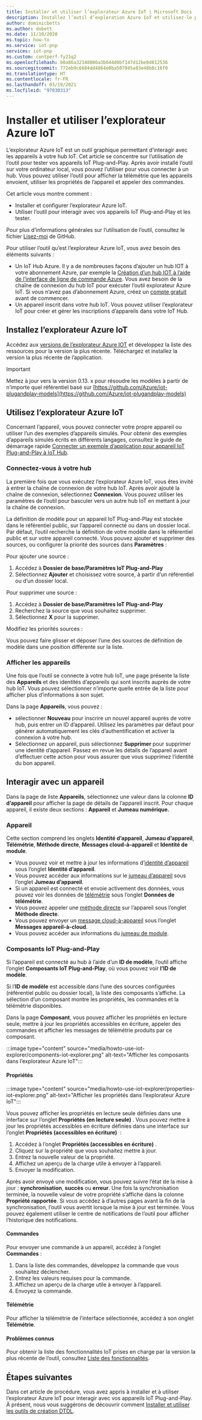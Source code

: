 ```yaml
---
title: Installer et utiliser l’explorateur Azure IoT | Microsoft Docs
description: Installez l’outil d’exploration Azure IoT et utilisez-le pour interagir avec les appareils IoT Plug-and-Play connectés à un hub IoT. Bien que cet article se concentre sur l’utilisation des appareils IoT Plug-and-Play, vous pouvez utiliser l’outil avec n’importe quel appareil connecté à votre hub.
author: dominicbetts
ms.author: dobett
ms.date: 11/10/2020
ms.topic: how-to
ms.service: iot-pnp
services: iot-pnp
ms.custom: contperf-fy21q2
ms.openlocfilehash: b0a86a32148086a3b644d0bf147d12be0d812536
ms.sourcegitcommit: 772eb9c6684dd4864e0ba507945a83e48b8c16f0
ms.translationtype: HT
ms.contentlocale: fr-FR
ms.lasthandoff: 03/19/2021
ms.locfileid: "97030313"
---
```

# <a name="install-and-use-azure-iot-explorer"></a>Installer et utiliser l’explorateur Azure IoT

L’explorateur Azure IoT est un outil graphique permettant d’interagir avec les appareils à votre hub IoT. Cet article se concentre sur l’utilisation de l’outil pour tester vos appareils IoT Plug-and-Play. Après avoir installé l’outil sur votre ordinateur local, vous pouvez l’utiliser pour vous connecter à un hub. Vous pouvez utiliser l’outil pour afficher la télémétrie que les appareils envoient, utiliser les propriétés de l’appareil et appeler des commandes.

Cet article vous montre comment :

- Installer et configurer l’explorateur Azure IoT.
- Utiliser l’outil pour interagir avec vos appareils IoT Plug-and-Play et les tester.

Pour plus d’informations générales sur l’utilisation de l’outil, consultez le fichier [Lisez-moi](https://github.com/Azure/azure-iot-explorer/blob/master/README.md) de GitHub.

Pour utiliser l’outil qu’est l’explorateur Azure IoT, vous avez besoin des éléments suivants :

- Un IoT Hub Azure. Il y a de nombreuses façons d’ajouter un hub IOT à votre abonnement Azure, par exemple la [Création d’un hub IOT à l’aide de l’interface de ligne de commande Azure](../iot-hub/iot-hub-create-using-cli.md). Vous avez besoin de la chaîne de connexion du hub IoT pour exécuter l’outil explorateur Azure IoT. Si vous n’avez pas d’abonnement Azure, créez un [compte gratuit](https://azure.microsoft.com/free/?WT.mc_id=A261C142F) avant de commencer.
- Un appareil inscrit dans votre hub IoT. Vous pouvez utiliser l’explorateur IoT pour créer et gérer les inscriptions d’appareils dans votre IoT Hub.

## <a name="install-azure-iot-explorer"></a>Installez l’explorateur Azure IoT

Accédez aux [versions de l’explorateur Azure IOT](https://github.com/Azure/azure-iot-explorer/releases) et développez la liste des ressources pour la version la plus récente. Téléchargez et installez la version la plus récente de l’application.

>[!Important]
> Mettez à jour vers la version 0.13. x pour résoudre les modèles à partir de n’importe quel référentiel basé sur [https://github.com/Azure/iot-plugandplay-models](https://github.com/Azure/iot-plugandplay-models)

## <a name="use-azure-iot-explorer"></a>Utilisez l’explorateur Azure IoT

Concernant l’appareil, vous pouvez connecter votre propre appareil ou utiliser l’un des exemples d’appareils simulés. Pour obtenir des exemples d’appareils simulés écrits en différents langages, consultez le guide de démarrage rapide [Connecter un exemple d’application pour appareil IoT Plug-and-Play à IoT Hub](quickstart-connect-device.md).

### <a name="connect-to-your-hub"></a>Connectez-vous à votre hub

La première fois que vous exécutez l’explorateur Azure IoT, vous êtes invité à entrer la chaîne de connexion de votre hub IoT. Après avoir ajouté la chaîne de connexion, sélectionnez **Connexion**. Vous pouvez utiliser les paramètres de l’outil pour basculer vers un autre hub IoT en mettant à jour la chaîne de connexion.

La définition de modèle pour un appareil IoT Plug-and-Play est stockée dans le référentiel public, sur l’appareil connecté ou dans un dossier local. Par défaut, l’outil recherche la définition de votre modèle dans le référentiel public et sur votre appareil connecté. Vous pouvez ajouter et supprimer des sources, ou configurer la priorité des sources dans **Paramètres** :

Pour ajouter une source :

1. Accédez à **Dossier de base/Paramètres IoT Plug-and-Play**
2. Sélectionnez **Ajouter** et choisissez votre source, à partir d’un référentiel ou d’un dossier local.

Pour supprimer une source :

1. Accédez à **Dossier de base/Paramètres IoT Plug-and-Play**
2. Recherchez la source que vous souhaitez supprimer.
3. Sélectionnez **X** pour la supprimer.

Modifiez les priorités sources :

Vous pouvez faire glisser et déposer l’une des sources de définition de modèle dans une position différente sur la liste.

### <a name="view-devices"></a>Afficher les appareils

Une fois que l’outil se connecte à votre hub IoT, une page présente la liste des **Appareils** et des identités d’appareils qui sont inscrits auprès de votre hub IoT. Vous pouvez sélectionner n’importe quelle entrée de la liste pour afficher plus d’informations à son sujet.

Dans la page **Appareils**, vous pouvez :

- sélectionner **Nouveau** pour inscrire un nouvel appareil auprès de votre hub, puis entrer un ID d’appareil. Utilisez les paramètres par défaut pour générer automatiquement les clés d’authentification et activer la connexion à votre hub.
- Sélectionnez un appareil, puis sélectionnez **Supprimer** pour supprimer une identité d’appareil. Passez en revue les détails de l’appareil avant d’effectuer cette action pour vous assurer que vous supprimez l’identité du bon appareil.

## <a name="interact-with-a-device"></a>Interagir avec un appareil

Dans la page de liste **Appareils**, sélectionnez une valeur dans la colonne **ID d’appareil** pour afficher la page de détails de l’appareil inscrit. Pour chaque appareil, il existe deux sections : **Appareil** et **Jumeau numérique.**

### <a name="device"></a>Appareil

Cette section comprend les onglets **Identité d’appareil**, **Jumeau d’appareil**, **Télémétrie**, **Méthode directe**, **Messages cloud-à-appareil** et **Identité de module**.

- Vous pouvez voir et mettre à jour les informations d’[identité d’appareil](../iot-hub/iot-hub-devguide-identity-registry.md) sous l’onglet **Identité d’appareil**.
- Vous pouvez accéder aux informations sur le [jumeau d’appareil](../iot-hub/iot-hub-devguide-device-twins.md) sous l’onglet **Jumeau d’appareil**.
- Si un appareil est connecté et envoie activement des données, vous pouvez voir les données de [télémétrie](../iot-hub/iot-hub-devguide-messages-read-builtin.md) sous l’onglet **Données de télémétrie**.
- Vous pouvez appeler une [méthode directe](../iot-hub/iot-hub-devguide-direct-methods.md) sur l’appareil sous l’onglet **Méthode directe**.
- Vous pouvez envoyer un [message cloud-à-appareil](../iot-hub/iot-hub-devguide-messages-c2d.md) sous l’onglet **Messages appareil-à-cloud**.
- Vous pouvez accéder aux informations du [jumeau de module](../iot-hub/iot-hub-devguide-module-twins.md).

### <a name="iot-plug-and-play-components"></a>Composants IoT Plug-and-Play

Si l’appareil est connecté au hub à l’aide d’un **ID de modèle**, l’outil affiche l’onglet **Composants IoT Plug-and-Play**, où vous pouvez voir **l’ID de modèle**.

Si l’**ID de modèle** est accessible dans l’une des sources configurées (référentiel public ou dossier local), la liste des composants s’affiche. La sélection d’un composant montre les propriétés, les commandes et la télémétrie disponibles.

Dans la page **Composant**, vous pouvez afficher les propriétés en lecture seule, mettre à jour les propriétés accessibles en écriture, appeler des commandes et afficher les messages de télémétrie produits par ce composant.

:::image type="content" source="media/howto-use-iot-explorer/components-iot-explorer.png" alt-text="Afficher les composants dans l’explorateur Azure IoT":::

#### <a name="properties"></a>Propriétés

:::image type="content" source="media/howto-use-iot-explorer/properties-iot-explorer.png" alt-text="Afficher les propriétés dans l’explorateur Azure IoT":::

Vous pouvez afficher les propriétés en lecture seule définies dans une interface sur l’onglet **Propriétés (en lecture seule)** . Vous pouvez mettre à jour les propriétés accessibles en écriture définies dans une interface sur l’onglet **Propriétés (accessibles en écriture)**  :

1. Accédez à l’onglet **Propriétés (accessibles en écriture)** .
1. Cliquez sur la propriété que vous souhaitez mettre à jour.
1. Entrez la nouvelle valeur de la propriété.
1. Affichez un aperçu de la charge utile à envoyer à l’appareil.
1. Envoyer la modification.

Après avoir envoyé une modification, vous pouvez suivre l’état de la mise à jour : **synchronisation**, **succès** ou **erreur**. Une fois la synchronisation terminée, la nouvelle valeur de votre propriété s’affiche dans la colonne **Propriété rapportée**. Si vous accédez à d’autres pages avant la fin de la synchronisation, l’outil vous avertit lorsque la mise à jour est terminée. Vous pouvez également utiliser le centre de notifications de l’outil pour afficher l’historique des notifications.

#### <a name="commands"></a>Commandes

Pour envoyer une commande à un appareil, accédez à l’onglet **Commandes** :

1. Dans la liste des commandes, développez la commande que vous souhaitez déclencher.
1. Entrez les valeurs requises pour la commande.
1. Affichez un aperçu de la charge utile à envoyer à l’appareil.
1. Envoyez la commande.

#### <a name="telemetry"></a>Télémétrie

Pour afficher la télémétrie de l’interface sélectionnée, accédez à son onglet **Télémétrie**.

#### <a name="known-issues"></a>Problèmes connus

Pour obtenir la liste des fonctionnalités IoT prises en charge par la version la plus récente de l’outil, consultez [Liste des fonctionnalités](https://github.com/Azure/azure-iot-explorer/wiki).

## <a name="next-steps"></a>Étapes suivantes

Dans cet article de procédure, vous avez appris à installer et à utiliser l’explorateur Azure IoT pour interagir avec vos appareils IoT Plug-and-Play. À présent, nous vous suggérons de découvrir comment [Installer et utiliser les outils de création DTDL](howto-use-dtdl-authoring-tools.md).
